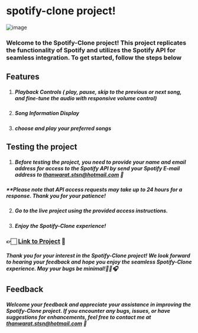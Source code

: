 # spotify-clone project!
![image](https://imgur.com/uqUH4GI.jpg)
### Welcome to the Spotify-Clone project! This project replicates the functionality of Spotify and utilizes the Spotify API for seamless integration. To get started, follow the steps below

## Features 
1. ##### Playback Controls ( play, pause, skip to the previous or next song, and fine-tune the audio with responsive volume control)
2. ##### Song Information Display
3. ##### choose and play your preferred songs

## Testing the project
1. ##### Before testing the project, you need to provide your name and email address for access to the Spotify API by send your Spotify E-mail address to thanwarat.stsn@hotmail.com 📮
##### ***Please note that API access requests may take up to 24 hours for a response. Thank you for your patience!*
2. ##### Go to the live project using the provided access instructions.
3. ##### Enjoy the Spotify-Clone experience!
### 👉🏻 [Link to Project](https://spotify-clone-waling04.vercel.app/) 💫

##### Thank you for your interest in the Spotify-Clone project! We look forward to hearing your feedback and hope you enjoy the seamless Spotify-Clone experience. May your bugs be minimal!🎵🎹🎧

## Feedback
##### Welcome your feedback and appreciate your assistance in improving the Spotify-Clone project. If you encounter any bugs, issues, or have suggestions for enhancements, feel free to contact me at thanwarat.stsn@hotmail.com 📮



